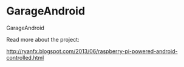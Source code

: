 GarageAndroid
=============

GarageAndroid

Read more about the project:

http://ryanfx.blogspot.com/2013/06/raspberry-pi-powered-android-controlled.html
